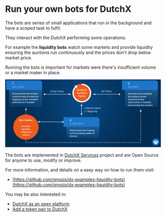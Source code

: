 # Run your own bots for DutchX
The bots are series of small applications that run in the background and have a
scoped task to fulfil.

They interact with the DutchX performing some operations.

For example the **liquidity bots** watch some markets and provide liquidity ensuring
the auctions run continuously and the prices don't drop below market price.

Running the bots is important for markets were there's insufficient volume or a
market maker in place.

![Bots cycle](./_static/bots-cycle.png)

The bots are implemented in
[DutchX Services](https://github.com/gnosis/dx-services) project and are Open
Source for anyone to use, modify or improve.

For more information, and details on a easy way on how to run them visit:
* [https://github.com/gnosis/dx-examples-liquidity-bots](https://github.com/gnosis/dx-examples-liquidity-bots)

You may be also interested in:
* [DutchX as an open platform](./dutchx-as-an-open-platform.html)
* [Add a token pair to DutchX](./add-token-pair.html)
